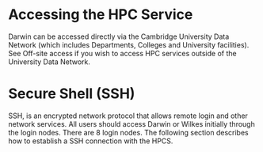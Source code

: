 # Accessing the HPC Service

Darwin can be accessed directly via the Cambridge University Data Network (which includes Departments, Colleges and University facilities). See Off-site access if you wish to access HPC services outside of the University Data Network. 

# Secure Shell (SSH)

SSH, is an encrypted network protocol that allows remote login and other network services. All users should access Darwin or Wilkes initially through the login nodes. There are 8 login nodes. The following section describes how to establish a SSH connection with the HPCS.



